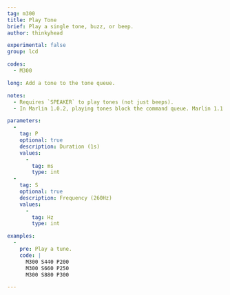 ```yaml
---
tag: m300
title: Play Tone
brief: Play a single tone, buzz, or beep.
author: thinkyhead

experimental: false
group: lcd

codes:
  - M300

long: Add a tone to the tone queue.

notes:
  - Requires `SPEAKER` to play tones (not just beeps).
  - In Marlin 1.0.2, playing tones block the command queue. Marlin 1.1.0 uses a tone queue and background tone player to keep the command buffer from being blocked by playing tones.

parameters:
  -
    tag: P
    optional: true
    description: Duration (1s)
    values:
      -
        tag: ms
        type: int
  -
    tag: S
    optional: true
    description: Frequency (260Hz)
    values:
      -
        tag: Hz
        type: int

examples:
  -
    pre: Play a tune.
    code: |
      M300 S440 P200
      M300 S660 P250
      M300 S880 P300

---
```


